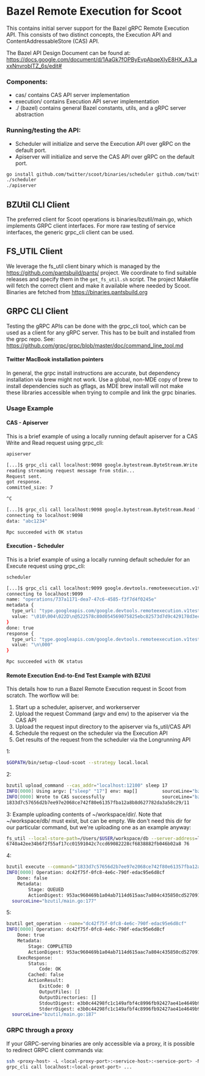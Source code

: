 # Bazel Remote Execution for Scoot

This contains initial server support for the Bazel gRPC Remote Execution API.
This consists of two distinct concepts, the Execution API and ContentAddressableStore (CAS) API.

The Bazel API Design Document can be found at: https://docs.google.com/document/d/1AaGk7fOPByEvpAbqeXIyE8HX_A3_axxNnvroblTZ_6s/edit#

### Components:
* cas/ contains CAS API server implementation
* execution/ contains Execution API server implementation
* ./ (bazel) contains general Bazel constants, utils, and a gRPC server abstraction

### Running/testing the API:
* Scheduler will initialize and serve the Execution API over gRPC on the default port.
* Apiserver will initialize and serve the CAS API over gRPC on the default port.

```sh
go install github.com/twitter/scoot/binaries/scheduler github.com/twitter/scoot/binaries/apiserver
./scheduler
./apiserver
```

## BZUtil CLI Client
The preferred client for Scoot operations is binaries/bzutil/main.go, which implements GRPC client interfaces.
For more raw testing of service interfaces, the generic grpc_cli client can be used.

## FS_UTIL Client
We leverage the fs_util client binary which is managed by the https://github.com/pantsbuild/pants/ project. We
coordinate to find suitable releases and specify them in the `get_fs_util.sh` script. The project Makefile will
fetch the correct client and make it available where needed by Scoot.
Binaries are fetched from https://binaries.pantsbuild.org

## GRPC CLI Client
Testing the gRPC APIs can be done with the grpc_cli tool, which can be used as a client for any gRPC server.
This has to be built and installed from the grpc repo. See:
https://github.com/grpc/grpc/blob/master/doc/command_line_tool.md

#### Twitter MacBook installation pointers
In general, the grpc install instructions are accurate, but dependency installation via brew might not work.
Use a global, non-MDE copy of brew to install dependencies such as gflags, as MDE brew install will not make
these libraries accessible when trying to compile and link the grpc binaries.

### Usage Example
#### CAS - Apiserver
This is a brief example of using a locally running default apiserver for a CAS Write and Read request using grpc_cli:

```sh
apiserver
```

```sh
[...]$ grpc_cli call localhost:9098 google.bytestream.ByteStream.Write "resource_name: 'uploads/123e4567-e89b-12d3-a456-426655440000/blobs/ce58a4479be1d32816ee82e57eae04415dc2bda173fa7b0f11d18aa67856f242/7', write_offset: 0, finish_write: true, data: 'abc1234'"
reading streaming request message from stdin...
Request sent.
got response.
committed_size: 7

^C
```

```sh
[...]$ grpc_cli call localhost:9098 google.bytestream.ByteStream.Read "resource_name: 'blobs/ce58a4479be1d32816ee82e57eae04415dc2bda173fa7b0f11d18aa67856f242/7', read_offset: 0, read_limit: 0"
connecting to localhost:9098
data: "abc1234"

Rpc succeeded with OK status
```

#### Execution - Scheduler
This is a brief example of using a locally running default scheduler for an Execute request using grpc_cli:

```sh
scheduler
```

```sh
[...]$ grpc_cli call localhost:9099 google.devtools.remoteexecution.v1test.Execution.Execute "action: {command_digest: {hash: 'abc123', size_bytes: 0}, input_root_digest: {hash: 'def456', size_bytes: 0}}"
connecting to localhost:9099
name: "operations/737a1171-dea7-47c6-4585-f3f7d4f0245e"
metadata {
  type_url: "type.googleapis.com/google.devtools.remoteexecution.v1test.ExecuteOperationMetadata"
  value: "\010\004\022D\n@522578c80d054569075825ebc82573d7d9c429178d3ecf7a9e276b115fa7837f\020\024"
}
done: true
response {
  type_url: "type.googleapis.com/google.devtools.remoteexecution.v1test.ExecuteResponse"
  value: "\n\000"
}

Rpc succeeded with OK status
```

#### Remote Execution End-to-End Test Example with BZUtil
This details how to run a Bazel Remote Execution request in Scoot from scratch.
The worflow will be:
1. Start up a scheduler, apiserver, and workerserver
2. Upload the request Command (argv and env) to the apiserver via the CAS API
3. Upload the request input directory to the apiserver via fs_util/CAS API
4. Schedule the request on the scheduler via the Execution API
5. Get results of the request from the scheduler via the Longrunning API

1:
```sh
$GOPATH/bin/setup-cloud-scoot --strategy local.local
```

2:
```sh
bzutil upload_command --cas_addr="localhost:12100" sleep 17
INFO[0000] Using argv: ["sleep" "17"] env: map[]         sourceLine="bzutil/main.go:112"
INFO[0000] Wrote to CAS successfully                     sourceLine="bzutil/main.go:142"
1833d7c57656d2b7ee97e2068ce742f80e61357fba12a8b8d627782da3a58c29/11
```

3:
Example uploading contents of ~/workspace/dir/. Note that ~/workspace/db/ must exist, but can be empty.
We don't need this dir for our particular command, but we're uploading one as an example anyway:
```sh
fs_util --local-store-path=/Users/$USER/workspace/db --server-address=localhost:12100 directory save --root /Users/$USER/workspace/dir "**"
6740a42ee34b6f2f55af17cc01591042c7ccd69082228cf6838882fb046b02a8 76
```

4:
```sh
bzutil execute --command="1833d7c57656d2b7ee97e2068ce742f80e61357fba12a8b8d627782da3a58c29/11" --input_root="6740a42ee34b6f2f55af17cc01591042c7ccd69082228cf6838882fb046b02a8/76"
INFO[0000] Operation: dc42f75f-0fc8-4e6c-790f-edac95e6d8cf
	Done: false
	Metadata:
		Stage: QUEUED
		ActionDigest: 953ac960469b1a04ab7114d615aac7a804c435850cd527091bc85cf7114d071f/144
  sourceLine="bzutil/main.go:177"
```

5:
```sh
bzutil get_operation --name="dc42f75f-0fc8-4e6c-790f-edac95e6d8cf"
INFO[0000] Operation: dc42f75f-0fc8-4e6c-790f-edac95e6d8cf
	Done: true
	Metadata:
		Stage: COMPLETED
		ActionDigest: 953ac960469b1a04ab7114d615aac7a804c435850cd527091bc85cf7114d071f/144
	ExecResponse:
		Status:
			Code: OK
		Cached: false
		ActionResult:
			ExitCode: 0
			OutputFiles: []
			OutputDirectories: []
			StdoutDigest: e3b0c44298fc1c149afbf4c8996fb92427ae41e4649b934ca495991b7852b855/0
			StderrDigest: e3b0c44298fc1c149afbf4c8996fb92427ae41e4649b934ca495991b7852b855/0
  sourceLine="bzutil/main.go:187"
```

### GRPC through a proxy
If your GRPC-serving binaries are only accessible via a proxy, it is possible to redirect GRPC client commands via:

```sh
ssh <proxy-host> -L <local-proxy-port>:<service-host>:<service-port> -N &
grpc_cli call localhost:<local-proxt-port> ...
```
